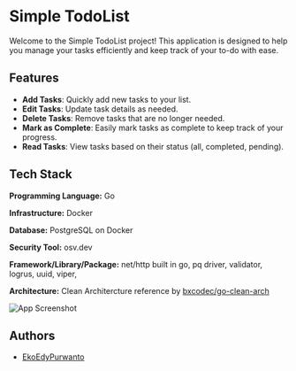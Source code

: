 # Simple TodoList

Welcome to the Simple TodoList project! This application is designed to help you manage your tasks efficiently and keep track of your to-do with ease.


## Features

- **Add Tasks**: Quickly add new tasks to your list.
- **Edit Tasks**: Update task details as needed.
- **Delete Tasks**: Remove tasks that are no longer needed.
- **Mark as Complete**: Easily mark tasks as complete to keep track of your progress.
- **Read Tasks**: View tasks based on their status (all, completed, pending).


## Tech Stack

**Programming Language:** Go

**Infrastructure:** Docker

**Database:** PostgreSQL on Docker

**Security Tool:** osv.dev

**Framework/Library/Package:** net/http built in go, pq driver, validator, logrus, uuid, viper, 


**Architecture:** Clean Architercture reference by [bxcodec/go-clean-arch](https://github.com/bxcodec/go-clean-arch)

![App Screenshot](https://raw.githubusercontent.com/bxcodec/go-clean-arch/master/clean-arch.png)




## Authors

- [EkoEdyPurwanto](https://www.github.com/EkoEdyPurwanto)


